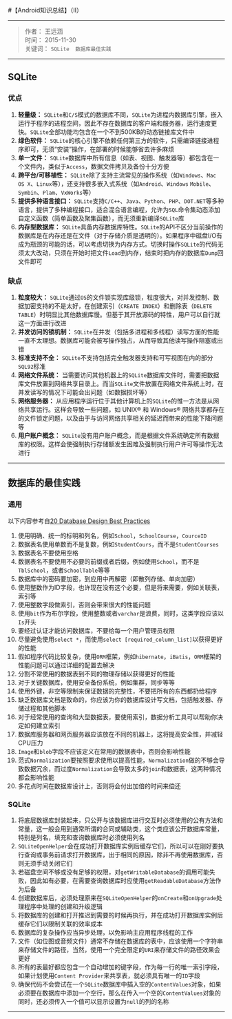 #【Android知识总结】（II）

----

> 作者： 王远涵  
时间： 2015-11-30  
关键词： `SQLite`　`数据库最佳实践`

----

## SQLite
### 优点
1. **轻量级：** `SQLite`和`C/S`模式的数据库不同，`SQLite`为进程内数据库引擎，嵌入运行于程序的进程空间，因此不存在数据库的客户端和服务器，运行速度更快。`SQLite`全部功能均包含在一个不到500KB的动态链接库文件中
2. **绿色软件：** `SQLite`的核心引擎不依赖任何第三方的软件，只需编译链接进程序即可，无须“安装”操作，在部署的时候能够省去许多麻烦
3. **单一文件：** `SQLite`数据库中所有信息（如表、视图、触发器等）都包含在一个文件内，类似于`Access`，数据文件拷贝及备份十分方便
4. **跨平台/可移植性：** `SQLite`除了支持主流常见的操作系统（如`Windows`、`Mac OS X`、`Linux`等），还支持很多嵌入式系统（如`Android`、`Windows` `Mobile`、`Symbin`、`Plam`、`VxWorks`等）
5. **提供多种语言接口：** `SQLite`支持`C/C++`、`Java`、`Python`、`PHP`、`DOT.NET`等多种语言，提供了多种编程接口，适合混合语言编程，允许为`SQL`命令集动态添加自定义函数（简单函数及聚集函数），而无须重新编译`SQLite`库
6. **内存型数据库：** `SQLite`具备内存数据库特性。`SQLite`的API不区分当前操作的数据库是在内存还是在文件（对于存储介质是透明的）。如果程序中磁盘I/O有成为瓶颈的可能的话，可以考虑切换为内存方式。切换时操作`SQLite`的代码无须太大改动，只须在开始时把文件`Load`到内存，结束时把内存的数据库`Dump`回文件即可

### 缺点
1. **粒度较大：** `SQLite`通过`OS`的文件锁实现库级锁，粒度很大，对并发控制、数据加密支持的不是太好，在创建索引（`CREATE INDEX`）和删除表（`DELETE TABLE`）时明显比其他数据库慢。但基于其开放源码的特性，用户可以自行就这一方面进行改进
2. **并发访问的锁机制：** `SQLite`在并发（包括多进程和多线程）读写方面的性能一直不太理想。数据库可能会被写操作独占，从而导致其他读写操作阻塞或出错
3. **标准支持不全：** `SQLite`不支持包括完全触发器支持和可写视图在内的部分`SQL92`标准
4. **网络文件系统：** 当需要访问其他机器上的`SQLite`数据库文件时，需要把数据库文件放置到网络共享目录上。而当`SQLite`文件放置在网络文件系统上时，在并发读写的情况下可能会出问题（如数据损坏等）
5. **网络服务器：** 从应用程序运行位于其他计算机上的`SQLite`的惟一方法是从网络共享运行。这样会导致一些问题，如 UNIX® 和 Windows® 网络共享都存在的文件锁定问题，以及由于与访问网络共享相关的延迟而带来的性能下降问题等
6. **用户账户概念：** `SQLite`没有用户账户概念，而是根据文件系统确定所有数据库的权限。这样会使强制执行存储额发生困难及强制执行用户许可等操作无法进行

----

## 数据库的最佳实践
### 通用
以下内容参考自[20 Database Design Best Practices](http://www.javacodegeeks.com/2012/02/20-database-design-best-practices.html)

1. 使用明确、统一的标明和列名，例如`School`，`SchoolCourse`，`CourceID`
2. 数据表名使用单数而不是复数，例如`StudentCours`，而不是`StudentCourses`
3. 数据表名不要使用空格
4. 数据表名不要使用不必要的前缀或者后缀，例如使用`School`，而不是`TblSchool`，或者`SchoolTable`等等
5. 数据库中的密码要加密，到应用中再解密（即散列存储、单向加密）
6. 使用整数作为ID字段，也许现在没有这个必要，但是将来需要，例如关联表，索引等
7. 使用整数字段做索引，否则会带来很大的性能问题
8. 使用`bit`作为布尔字段，使用整数或者`varchar`是浪费，同时，这类字段应该以`Is`开头
9. 要经过认证才能访问数据库，不要给每一个用户管理员权限
10. 尽量避免使用`select *`，而使用`select [required_column_list]`以获得更好的性能
11. 假如程序代码比较复杂，使用`ORM`框架，例如`hibernate`，`iBatis`，`ORM`框架的性能问题可以通过详细的配置去解决
12. 分割不常使用的数据表到不同的物理存储以获得更好的性能
13. 对于关键数据库，使用安全备份系统，例如集群，同步等等
14. 使用外键，非空等限制来保证数据的完整性，不要把所有的东西都扔给程序
15. 缺乏数据库文档是致命的，你应该为你的数据库设计写文档，包括触发器、存储过程和其他脚本
16. 对于经常使用的查询和大型数据表，要使用索引，数据分析工具可以帮助你决定如何建立索引
17. 数据库服务器和网页服务器应该放在不同的机器上，这将提高安全性，并减轻CPU压力
18. `Image`和`blob`字段不应该定义在常用的数据表中，否则会影响性能
19. 范式`Normalization`要按照要求使用以提高性能，`Normalization`做的不够会导致数据冗余，而过度`Normalization`会导致太多的`join`和数据表，这两种情况都会影响性能
20. 多花点时间在数据库设计上，否则将会付出加倍的时间来偿还

### SQLite
1. 将底层数据库封装起来，只公开与该数据库进行交互时必须使用的公有方法和常量，这一般会用到通常所谓的合同或辅助类，这个类应该公开数据库常量，特别是列名，填充和查询数据库时必须使用列名
2. `SQLiteOpenHelper`会在成功打开数据库实例后缓存它们，所以可以在刚好要执行查询或事务前请求打开数据库，出于相同的原因，除非不再使用数据库，否则无须手动关闭它们
3. 若磁盘空间不够或没有足够的权限，对`getWritableDatabase`的调用可能失败，因此如有必要，在需要查询数据库时应使用`getReadableDatabase`方法作为后备
4. 创建数据库后，必须处理原来在`SQLiteOpenHelper`的`onCreate`和`onUpgrade`处理程序中处理的创建和升级逻辑
5. 将数据库的创建和打开推迟到需要的时候再执行，并在成功打开数据库实例后缓存它们以限制关联的效率成本
6. 数据库的复杂操作应当异步处理，以免影响主应用程序线程的工作
7. 文件（如位图或音频文件）通常不存储在数据库的表中，应该使用一个字符串来存储文件的路径，当然，使用一个完全限定的`URI`来存储文件的路径效果会更好
8. 所有的表最好都应包含一个自动增加的键字段，作为每一行的唯一索引字段，如果计划使用`Content Provider`来共享表，就必须具有唯一的`ID`字段
9. 确保代码不会尝试在一个`SQLite`数据库中插入空的`ContentValues`对象，如果必须要在数据库中添加一个空行，那么在传入一个空的`ContentValues`对象的同时，还必须传入一个值可以显示设置为`null`的列的名称

----